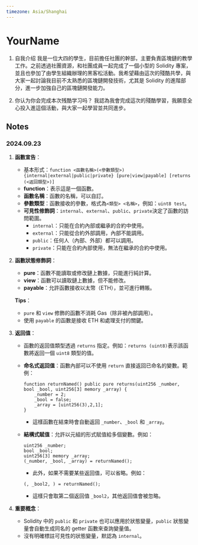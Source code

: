 ```yaml
---
timezone: Asia/Shanghai
---
```

# YourName

1. 自我介绍
我是一位大四的學生，目前擔任社團的幹部，主要負責區塊鏈的教學工作。之前透過社團資源，和社團成員一起完成了一個小型的 Solidity 專案，並且也參加了由學生組織辦理的黑客松活動。我希望藉由這次的殘酷共學，與大家一起討論我目前不太熟悉的區塊鏈開發技術，尤其是 Solidity 的進階部分，進一步加強自己的區塊鏈開發能力。

2. 你认为你会完成本次残酷学习吗？
我認為我會完成這次的殘酷學習，我願意全心投入進這個活動，與大家一起學習並共同進步。
## Notes

<!-- Content_START -->
### 2024.09.23

1. **函數宣告**：
   - 基本形式：`function <函數名稱>(<參數類型>) {internal|external|public|private} [pure|view|payable] [returns (<返回類型>)]`
   - **function**：表示這是一個函數。
   - **函數名稱**：函數的名稱，可以自訂。
   - **參數類型**：函數接收的參數，格式為`<類型> <名稱>`，例如：`uint8 test`。
   - **可見性修飾詞**：`internal`、`external`、`public`、`private`決定了函數的訪問範圍。
     - `internal`：只能在合約內部或繼承的合約中使用。
     - `external`：只能從合約外部調用，內部不能調用。
     - `public`：任何人（內部、外部）都可以調用。
     - `private`：只能在合約內部使用，無法在繼承的合約中使用。

2. **函數狀態修飾詞**：
   - **pure**：函數不能讀取或修改鏈上數據，只能進行純計算。
   - **view**：函數可以讀取鏈上數據，但不能修改。
   - **payable**：允許函數接收以太幣（ETH），並可進行轉賬。

   **Tips**：
   - `pure` 和 `view` 修飾的函數不消耗 Gas（除非被內部調用）。
   - 使用 `payable` 的函數是接收 ETH 和處理支付的關鍵。

3. **返回值**：
   - 函數的返回值類型透過 `returns` 指定。例如：`returns (uint8)`表示該函數將返回一個 `uint8` 類型的值。
   - **命名式返回值**：函數內部可以不使用 `return` 直接返回已命名的變數。範例：
     ```solidity
     function returnNamed() public pure returns(uint256 _number, bool _bool, uint256[3] memory _array) {
         _number = 2;
         _bool = false;
         _array = [uint256(3),2,1];
     }
     ```
     - 這樣函數在結束時會自動返回 `_number`、`_bool` 和 `_array`。

   - **結構式賦值**：允許以元組的形式賦值給多個變數。例如：
     ```solidity
     uint256 _number;
     bool _bool;
     uint256[3] memory _array;
     (_number, _bool, _array) = returnNamed();
     ```
     - 此外，如果不需要某些返回值，可以省略。例如：
     ```solidity
     (, _bool2, ) = returnNamed();
     ```
     - 這樣只會取第二個返回值 `_bool2`，其他返回值會被忽略。

4. **重要概念**：
   - Solidity 中的 `public` 和 `private` 也可以應用於狀態變量，`public` 狀態變量會自動生成同名的 getter 函數來查詢變量值。
   - 沒有明確標註可見性的狀態變量，默認為 `internal`。
<!-- Content_END -->
